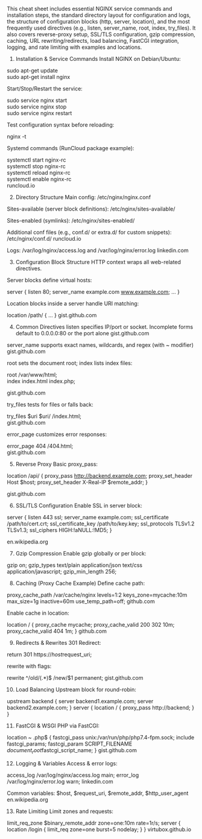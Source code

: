 This cheat sheet includes essential NGINX service commands and installation steps, the standard directory layout for configuration and logs, the structure of configuration blocks (http, server, location), and the most frequently used directives (e.g., listen, server_name, root, index, try_files). It also covers reverse-proxy setup, SSL/TLS configuration, gzip compression, caching, URL rewriting/redirects, load balancing, FastCGI integration, logging, and rate limiting with examples and locations.

1. Installation & Service Commands
   Install NGINX on Debian/Ubuntu:

sudo apt-get update  
sudo apt-get install nginx

Start/Stop/Restart the service:

sudo service nginx start  
sudo service nginx stop  
sudo service nginx restart

Test configuration syntax before reloading:

nginx -t

Systemd commands (RunCloud package example):

systemctl start nginx-rc  
systemctl stop nginx-rc  
systemctl reload nginx-rc  
systemctl enable nginx-rc  
runcloud.io

2. Directory Structure
   Main config: /etc/nginx/nginx.conf

Sites-available (server block definitions): /etc/nginx/sites-available/

Sites-enabled (symlinks): /etc/nginx/sites-enabled/

Additional conf files (e.g., conf.d/ or extra.d/ for custom snippets): /etc/nginx/conf.d/
runcloud.io

Logs: /var/log/nginx/access.log and /var/log/nginx/error.log
linkedin.com

3. Configuration Block Structure
   HTTP context wraps all web-related directives.

Server blocks define virtual hosts:

server {
listen 80;
server_name example.com www.example.com;
…
}

Location blocks inside a server handle URI matching:

location /path/ {
…
}
gist.github.com

4. Common Directives
   listen specifies IP/port or socket. Incomplete forms default to 0.0.0.0:80 or the port alone
   gist.github.com

server_name supports exact names, wildcards, and regex (with ~ modifier)
gist.github.com

root sets the document root; index lists index files:

root /var/www/html;  
index index.html index.php;

gist.github.com

try_files tests for files or falls back:

try_files $uri $uri/ /index.html;  
gist.github.com

error_page customizes error responses:

error_page 404 /404.html;  
gist.github.com

5. Reverse Proxy
   Basic proxy_pass:

location /api/ {
proxy_pass http://backend.example.com;
proxy_set_header Host $host;
proxy_set_header X-Real-IP $remote_addr;
}

gist.github.com

6. SSL/TLS Configuration
   Enable SSL in server block:

server {
listen 443 ssl;
server_name example.com;
ssl_certificate /path/to/cert.crt;
ssl_certificate_key /path/to/key.key;
ssl_protocols TLSv1.2 TLSv1.3;
ssl_ciphers HIGH:!aNULL:!MD5;
}

en.wikipedia.org

7. Gzip Compression
   Enable gzip globally or per block:

gzip on;
gzip_types text/plain application/json text/css application/javascript;
gzip_min_length 256;

8. Caching (Proxy Cache Example)
   Define cache path:

proxy_cache_path /var/cache/nginx levels=1:2 keys_zone=mycache:10m max_size=1g inactive=60m use_temp_path=off;
github.com

Enable cache in location:

location / {
proxy_cache mycache;
proxy_cache_valid 200 302 10m;
proxy_cache_valid 404 1m;
}
github.com

9. Redirects & Rewrites
   301 Redirect:

return 301 https://$host$request_uri;

rewrite with flags:

rewrite ^/old/(.\*)$ /new/$1 permanent;
gist.github.com

10. Load Balancing
    Upstream block for round-robin:

upstream backend {
server backend1.example.com;
server backend2.example.com;
}
server {
location / {
proxy_pass http://backend;
}
}

11. FastCGI & WSGI
    PHP via FastCGI:

location ~ \.php$ {
fastcgi_pass unix:/var/run/php/php7.4-fpm.sock;
include fastcgi_params;
fastcgi_param SCRIPT_FILENAME $document_root$fastcgi_script_name;
}
gist.github.com

12. Logging & Variables
    Access & error logs:

access_log /var/log/nginx/access.log main;
error_log /var/log/nginx/error.log warn;
linkedin.com

Common variables: $host, $request_uri, $remote_addr, $http_user_agent
en.wikipedia.org

13. Rate Limiting
    Limit zones and requests:

limit_req_zone $binary_remote_addr zone=one:10m rate=1r/s;
server {
location /login {
limit_req zone=one burst=5 nodelay;
}
}
virtubox.github.io
